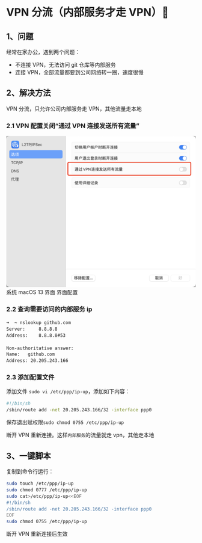 # VPN 分流（内部服务才走 VPN）🚀

## 1、问题

经常在家办公，遇到两个问题：

- 不连接 VPN，无法访问 git 仓库等内部服务
- 连接 VPN，全部流量都要到公司网络转一圈，速度很慢

## 2、解决方法

VPN 分流，只允许公司内部服务走 VPN，其他流量走本地

### 2.1 VPN 配置关闭“通过 VPN 连接发送所有流量”

![](assets/img1.png)
系统 macOS 13 界面 界面配置

### 2.2 查询需要访问的内部服务 ip

```sh
➜  ~ nslookup github.com
Server:		8.8.8.8
Address:	8.8.8.8#53

Non-authoritative answer:
Name:	github.com
Address: 20.205.243.166
```

### 2.3 添加配置文件

添加文件 `sudo vi /etc/ppp/ip-up`，添加如下内容：

```sh
#!/bin/sh
/sbin/route add -net 20.205.243.166/32 -interface ppp0
```

保存退出赋权限`sudo chmod 0755 /etc/ppp/ip-up`

断开 VPN 重新连接。这样`内部服务`的流量就走 vpn，其他走本地

## 3、一键脚本

复制到命令行运行：

```sh
sudo touch /etc/ppp/ip-up
sudo chmod 0777 /etc/ppp/ip-up
sudo cat>/etc/ppp/ip-up<<EOF
#!/bin/sh
/sbin/route add -net 20.205.243.166/32 -interface ppp0
EOF
sudo chmod 0755 /etc/ppp/ip-up
```

断开 VPN 重新连接后生效
